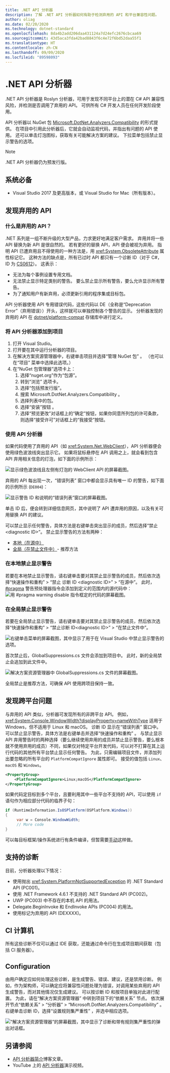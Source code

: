 ```yaml
---
title: .NET API 分析器
description: 了解 .NET API 分析器如何有助于检测弃用的 API 和平台兼容性问题。
author: oliag
ms.date: 02/20/2020
ms.technology: dotnet-standard
ms.openlocfilehash: 8da4b2add206daa431124a7d24efc2676cbcaa69
ms.sourcegitcommit: 43d5aca3fda42bad8843f6c4e72f6bd52daa55f1
ms.translationtype: HT
ms.contentlocale: zh-CN
ms.lasthandoff: 09/09/2020
ms.locfileid: "89598093"
---
```

# <a name="net-api-analyzer"></a>.NET API 分析器

.NET API 分析器是 Roslyn 分析器，可用于发现不同平台上的潜在 C# API 兼容性风险，并检测是否调用了弃用的 API。 可供所有 C# 开发人员在任何开发阶段使用。

API 分析器以 NuGet 包 [Microsoft.DotNet.Analyzers.Compatibility](https://www.nuget.org/packages/Microsoft.DotNet.Analyzers.Compatibility/) 的形式提供。 在项目中引用此分析器后，它就会自动监视代码，并指出有问题的 API 使用。 还可以单击灯泡图标，获取有关可能解决方案的建议。 下拉菜单包括禁止显示警告的选项。

> [!NOTE]
> .NET API 分析器仍为预发行版。

## <a name="prerequisites"></a>系统必备

- Visual Studio 2017 及更高版本，或 Visual Studio for Mac（所有版本）。

## <a name="discover-deprecated-apis"></a>发现弃用的 API

### <a name="what-are-deprecated-apis"></a>什么是弃用的 API？

.NET 系列是一组不断升级的大型产品，力求更好地满足客户需求。 弃用并将一些 API 替换为新 API 是很自然的。 若有更好的替换 API，API 便会被视为弃用。 指明 API 已遭弃用且不得使用的一种方法是，用 <xref:System.ObsoleteAttribute> 属性标记它。 这种方法的缺点是，所有已过时 API 都只有一个诊断 ID（对于 C#，ID 为 [CS0612](../../csharp/misc/cs0612.md)）。 这表示：

- 无法为每个事例设置专用文档。
- 无法禁止显示特定类别的警告。 要么禁止显示所有警告，要么允许显示所有警告。
- 为了通知用户有新弃用，必须更新引用的程序集或目标包。

API 分析器使用 API 专用错误代码，这些代码以 DE（全称是“Deprecation Error”（弃用错误））开头，这样就可以单独控制各个警告的显示。 分析器发现的弃用的 API 在 [dotnet/platform-compat](https://github.com/dotnet/platform-compat) 存储库中进行定义。

### <a name="add-the-api-analyzer-to-your-project"></a>将 API 分析器添加到项目

1. 打开 Visual Studio。
2. 打开要在其中运行分析器的项目。
3. 在解决方案资源管理器中，右键单击项目并选择“管理 NuGet 包”   。 （也可以在“项目”  菜单中选择此选项。）
4. 在“NuGet 包管理器”选项卡上：
   1. 选择“nuget.org”作为“包源”。
   2. 转到“浏览”  选项卡。
   3. 选择“包括预发行版”。 
   4. 搜索 Microsoft.DotNet.Analyzers.Compatibility  。
   5. 选择列表中的包。
   6. 选择“安装”按钮  。
   7. 选择“预览更改”对话框上的“确定”按钮，如果你同意所列包的许可条款，则选择“接受许可”对话框上的“我接受”按钮。

### <a name="use-the-api-analyzer"></a>使用 API 分析器

如果代码使用了弃用的 API（如 <xref:System.Net.WebClient>），API 分析器便会使用绿色波浪线突出显示它。 如果将鼠标悬停在 API 调用之上，就会看到包含 API 弃用相关信息的灯泡，如下面的示例所示：

![显示绿色波浪线且左侧有灯泡的 WebClient API 的屏幕截图。](media/api-analyzer/green-squiggle.jpg)

弃用的 API 每出现一次，“错误列表”  窗口中都会显示具有唯一 ID 的警告，如下面的示例所示 (`DE004`)：

![显示警告 ID 和说明的“错误列表”窗口的屏幕截图。](media/api-analyzer/warnings-id-and-descriptions.jpg "包含警告的错误列表窗口。")

单击 ID 后，便会转到详细信息网页，其中说明了 API 遭弃用的原因，以及有关可用替换 API 的建议。

可以禁止显示任何警告，具体方法是右键单击突出显示的成员，然后选择“禁止\<diagnostic ID>”。 禁止显示警告的方法有两种：

- [本地（在源中）](#suppress-warnings-locally)
- [全局（在禁止文件中）](#suppress-warnings-globally)- 推荐方法

### <a name="suppress-warnings-locally"></a>在本地禁止显示警告

若要在本地禁止显示警告，请右键单击要对其禁止显示警告的成员，然后依次选择“快速操作和重构” > “禁止 诊断 ID \<diagnostic ID>” > “在源中”。 此时，[#pragma](../../csharp/language-reference/preprocessor-directives/preprocessor-pragma-warning.md) 警告预处理器指令会添加到定义的范围内的源代码中：![用 #pragma warning disable 指令框定的代码的屏幕截图。](media/api-analyzer/suppress-in-source.jpg)

### <a name="suppress-warnings-globally"></a>在全局禁止显示警告

若要在全局禁止显示警告，请右键单击要对其禁止显示警告的成员，然后依次选择“快速操作和重构” > “禁止诊断 ID\<diagnostic ID>” > “在禁止文件中”。

![右键单击菜单的屏幕截图，其中显示了用于在 Visual Studio 中禁止显示警告的选项。](media/api-analyzer/suppress-in-sup-file.jpg)

首次禁止后，GlobalSuppressions.cs  文件会添加到项目中。 此时，新的全局禁止会追加到此文件中。

![解决方案资源管理器中 GlobalSuppressions.cs 文件的屏幕截图。](media/api-analyzer/suppression-file.jpg)

全局禁止是推荐方法，可确保 API 使用跨项目保持一致。

## <a name="discover-cross-platform-issues"></a>发现跨平台问题

与弃用的 API 类似，分析器可发现所有的非跨平台 API。 例如，<xref:System.Console.WindowWidth?displayProperty=nameWithType> 适用于 Windows，但不适用于 Linux 和 macOS。 诊断 ID 显示在“错误列表”  窗口中。 可以禁止显示警告，具体方法是右键单击并选择“快速操作和重构”  。 与禁止显示 API 弃用警告时的两种选择（要么继续使用弃用的成员并禁止显示警告，要么根本就不使用弃用的成员）不同，如果仅对特定平台开发代码，可以对不打算在其上运行代码的其他所有平台禁止显示任何警告。 为此，只需编辑项目文件，并添加列出要忽略的所有平台的 `PlatformCompatIgnore` 属性即可。 接受的值包括 `Linux`、`macOS` 和 `Windows`。

```xml
<PropertyGroup>
    <PlatformCompatIgnore>Linux;macOS</PlatformCompatIgnore>
</PropertyGroup>
```

如果代码定目标到多个平台，且要利用其中一些平台不支持的 API，可以使用 `if` 语句作为相应部分代码的临界子句：

```csharp
if (RuntimeInformation.IsOSPlatform(OSPlatform.Windows))
{
     var w = Console.WindowWidth;
     // More code
}
```

可以每目标框架/操作系统进行有条件编译，但暂需要[手动](../frameworks.md#how-to-specify-a-target-framework)这样做。

## <a name="supported-diagnostics"></a>支持的诊断

目前，分析器处理以下情况：

- 使用抛出 <xref:System.PlatformNotSupportedException> 的 .NET Standard API (PC001)。
- 使用 .NET Framework 4.6.1 不支持的 .NET Standard API (PC002)。
- UWP (PC003) 中不存在的本机 API 的用法。
- Delegate.BeginInvoke 和 EndInvoke APIs (PC004) 的用法。
- 使用标记为弃用的 API (DEXXXX)。

## <a name="ci-machine"></a>CI 计算机

所有这些诊断不仅可以通过 IDE 获取，还能通过命令行在生成项目期间获取（包括 CI 服务器）。

## <a name="configuration"></a>Configuration

由用户确定应如何处理这些诊断，是生成警告、错误、建议，还是禁用诊断。 例如，作为架构师，可以确定应将兼容性问题处理为错误，对调用某些弃用的 API 生成警告，而对其他情况仅生成建议。 可以按诊断 ID 和按项目单独对此进行配置。 为此，请在“解决方案资源管理器”  中转到项目下的“依赖关系”  节点。 依次展开节点“依赖关系”   > “分析器”   > “Microsoft.DotNet.Analyzers.Compatibility”  。 右键单击诊断 ID，选择“设置规则集严重性”  ，并选中相应选项。

![“解决方案资源管理器”的屏幕截图，其中显示了诊断和带有规则集严重性的弹出对话框。](media/api-analyzer/disable-notifications.jpg)

## <a name="see-also"></a>另请参阅

- [API 分析器简介](https://devblogs.microsoft.com/dotnet/introducing-api-analyzer/)博客文章。
- YouTube 上的 [API 分析器](https://youtu.be/eeBEahYXGd0)演示视频。
